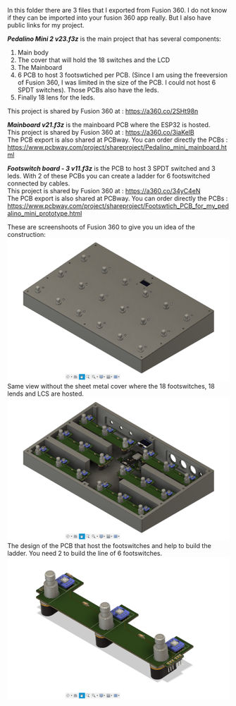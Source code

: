 In this folder there are 3 files that I exported from Fusion 360. I do not know if they can be imported into your fusion 360 app really. But I also have public links for my project.

***Pedalino Mini 2 v23.f3z*** is the main project that has several components:
1. Main body
2. The cover that will hold the 18 switches and the LCD
3. The Mainboard
4. 6 PCB to host 3 footswtiched per PCB. (Since I am using the freeversion of Fusion 360, I was limited in the size of the PCB. I could not host 6 SPDT switches). Those PCBs also have the leds.
5. Finally 18 lens for the leds.

This project is shared by Fusion 360 at : https://a360.co/2SHt98n

***Mainboard v21.f3z*** is the mainboard PCB where the ESP32 is hosted.  
This project is shared by Fusion 360 at : https://a360.co/3iaKelB  
The PCB export is also shared at PCBway. You can order directly the PCBs : https://www.pcbway.com/project/shareproject/Pedalino_mini_mainboard.html


***Footswitch board - 3 v11.f3z*** is the PCB to host 3 SPDT switched and 3 leds. With 2 of these PCBs you can create a ladder for 6 footswitched connected by cables.  
This project is shared by Fusion 360 at : https://a360.co/34yC4eN  
The PCB export is also shared at PCBway. You can order directly the PCBs : https://www.pcbway.com/project/shareproject/Footswtich_PCB_for_my_pedalino_mini_prototype.html  

These are screenshoots of Fusion 360 to give you un idea of the construction:
![Pic1](https://github.com/juani13973/pedalinio-18-footswitches-prototype/blob/main/images/Pic%201%20-%20Fusion%20360.jpg)
Same view without the sheet metal cover where the 18 footswitches, 18 lends and LCS are hosted. 
![Pic2](https://github.com/juani13973/pedalinio-18-footswitches-prototype/blob/main/images/Pic%202%20-%20Fusion%20360.jpg)
The design of the PCB that host the footswitches and help to build the ladder. You need 2 to build the line of 6 footswitches.
![Pic3](https://github.com/juani13973/pedalinio-18-footswitches-prototype/blob/main/images/Pic%203%20-%20Fusion%20360.jpg)
